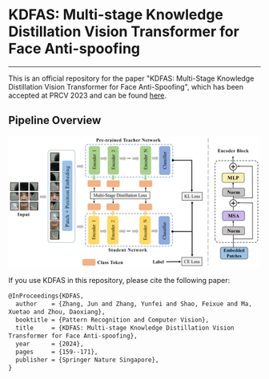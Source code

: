 # KDFAS: Multi-stage Knowledge Distillation Vision Transformer for Face Anti-spoofing

---
This is an official repository for the paper "KDFAS: Multi-Stage Knowledge Distillation Vision Transformer for Face Anti-Spoofing", which has been accepted at PRCV 2023 and can be found [here](https://link.springer.com/chapter/10.1007/978-981-99-8469-5_13).

## Pipeline Overview
![overview](images/framework.png)

If you use KDFAS in this repository, please cite the following paper:
```
@InProceedings{KDFAS,
  author    = {Zhang, Jun and Zhang, Yunfei and Shao, Feixue and Ma, Xuetao and Zhou, Daoxiang},
  booktitle = {Pattern Recognition and Computer Vision},
  title     = {KDFAS: Multi-stage Knowledge Distillation Vision Transformer for Face Anti-spoofing},
  year      = {2024},
  pages     = {159--171},
  publisher = {Springer Nature Singapore},
}
```
